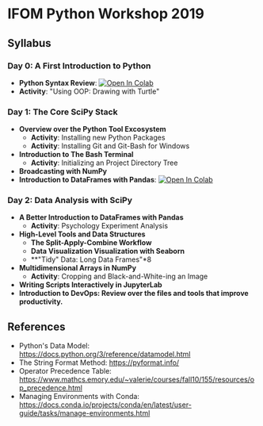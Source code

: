 # IFOM Python Workshop 2019

## Syllabus
### Day 0: A First Introduction to Python
  - **Python Syntax Review**: [![Open In Colab](https://colab.research.google.com/assets/colab-badge.svg)](https://colab.research.google.com/github/nickdelgrosso/IFOM-Python-Workshop2019/blob/master/Day0/Python%20Syntax1.ipynb)
  - **Activity**: "Using OOP: Drawing with Turtle"
  
### Day 1: The Core SciPy Stack
  - **Overview over the Python Tool Excosystem**
    - **Activity**: Installing new Python Packages
    - **Activity**: Installing Git and Git-Bash for Windows
  - **Introduction to The Bash Terminal**
    - **Activity**: Initializing an Project Directory Tree
  - **Broadcasting with NumPy**
  - **Introduction to DataFrames with Pandas**: [![Open In Colab](https://colab.research.google.com/assets/colab-badge.svg)](https://colab.research.google.com/github/nickdelgrosso/IFOM-Python-Workshop2019/blob/master/Day0/DataFrames1.ipynb)
  
### Day 2: Data Analysis with SciPy
  - **A Better Introduction to DataFrames with Pandas**
    - **Activity**: Psychology Experiment Analysis
  - **High-Level Tools and Data Structures**
    - **The Split-Apply-Combine Workflow**
    - **Data Visualization Visualization with Seaborn**
    - **"Tidy" Data: Long Data Frames"*8
  - **Multidimensional Arrays in NumPy**
    - **Activity**: Cropping and Black-and-White-ing an Image
  - **Writing Scripts Interactively in JupyterLab**
  - **Introduction to DevOps: Review over the files and tools that improve productivity.**
  

## References

  - Python's Data Model:  https://docs.python.org/3/reference/datamodel.html
  - The String Format Method: https://pyformat.info/
  - Operator Precedence Table: https://www.mathcs.emory.edu/~valerie/courses/fall10/155/resources/op_precedence.html
  - Managing Environments with Conda: https://docs.conda.io/projects/conda/en/latest/user-guide/tasks/manage-environments.html
  
